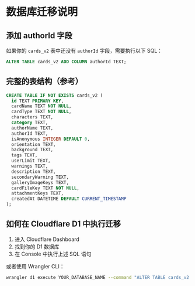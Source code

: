 # 数据库迁移说明

## 添加 authorId 字段

如果你的 `cards_v2` 表中还没有 `authorId` 字段，需要执行以下 SQL：

```sql
ALTER TABLE cards_v2 ADD COLUMN authorId TEXT;
```

## 完整的表结构（参考）

```sql
CREATE TABLE IF NOT EXISTS cards_v2 (
  id TEXT PRIMARY KEY,
  cardName TEXT NOT NULL,
  cardType TEXT NOT NULL,
  characters TEXT,
  category TEXT,
  authorName TEXT,
  authorId TEXT,
  isAnonymous INTEGER DEFAULT 0,
  orientation TEXT,
  background TEXT,
  tags TEXT,
  userLimit TEXT,
  warnings TEXT,
  description TEXT,
  secondaryWarning TEXT,
  galleryImageKeys TEXT,
  cardFileKey TEXT NOT NULL,
  attachmentKeys TEXT,
  createdAt DATETIME DEFAULT CURRENT_TIMESTAMP
);
```

## 如何在 Cloudflare D1 中执行迁移

1. 进入 Cloudflare Dashboard
2. 找到你的 D1 数据库
3. 在 Console 中执行上述 SQL 语句

或者使用 Wrangler CLI：

```bash
wrangler d1 execute YOUR_DATABASE_NAME --command "ALTER TABLE cards_v2 ADD COLUMN authorId TEXT;"
```



